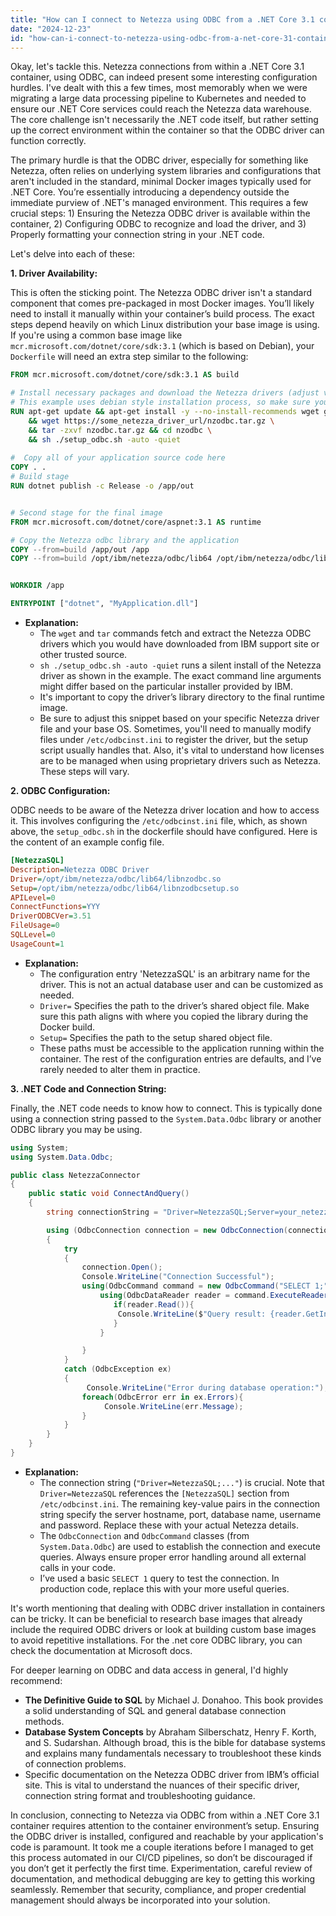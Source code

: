 ```yaml
---
title: "How can I connect to Netezza using ODBC from a .NET Core 3.1 container?"
date: "2024-12-23"
id: "how-can-i-connect-to-netezza-using-odbc-from-a-net-core-31-container"
---
```


Okay, let's tackle this. Netezza connections from within a .NET Core 3.1 container, using ODBC, can indeed present some interesting configuration hurdles. I've dealt with this a few times, most memorably when we were migrating a large data processing pipeline to Kubernetes and needed to ensure our .NET Core services could reach the Netezza data warehouse. The core challenge isn't necessarily the .NET code itself, but rather setting up the correct environment within the container so that the ODBC driver can function correctly.

The primary hurdle is that the ODBC driver, especially for something like Netezza, often relies on underlying system libraries and configurations that aren't included in the standard, minimal Docker images typically used for .NET Core. You’re essentially introducing a dependency outside the immediate purview of .NET's managed environment. This requires a few crucial steps: 1) Ensuring the Netezza ODBC driver is available within the container, 2) Configuring ODBC to recognize and load the driver, and 3) Properly formatting your connection string in your .NET code.

Let's delve into each of these:

**1. Driver Availability:**

This is often the sticking point. The Netezza ODBC driver isn't a standard component that comes pre-packaged in most Docker images. You’ll likely need to install it manually within your container’s build process. The exact steps depend heavily on which Linux distribution your base image is using. If you're using a common base image like `mcr.microsoft.com/dotnet/core/sdk:3.1` (which is based on Debian), your `Dockerfile` will need an extra step similar to the following:

```dockerfile
FROM mcr.microsoft.com/dotnet/core/sdk:3.1 AS build

# Install necessary packages and download the Netezza drivers (adjust version and location as needed).
# This example uses debian style installation process, so make sure your image has correct package manager installed
RUN apt-get update && apt-get install -y --no-install-recommends wget gnupg2 \
    && wget https://some_netezza_driver_url/nzodbc.tar.gz \
    && tar -zxvf nzodbc.tar.gz && cd nzodbc \
    && sh ./setup_odbc.sh -auto -quiet
    
#  Copy all of your application source code here
COPY . .
# Build stage
RUN dotnet publish -c Release -o /app/out


# Second stage for the final image
FROM mcr.microsoft.com/dotnet/core/aspnet:3.1 AS runtime

# Copy the Netezza odbc library and the application
COPY --from=build /app/out /app
COPY --from=build /opt/ibm/netezza/odbc/lib64 /opt/ibm/netezza/odbc/lib64


WORKDIR /app

ENTRYPOINT ["dotnet", "MyApplication.dll"]
```

*   **Explanation:**
    *   The `wget` and `tar` commands fetch and extract the Netezza ODBC drivers which you would have downloaded from IBM support site or other trusted source.
    *   `sh ./setup_odbc.sh -auto -quiet` runs a silent install of the Netezza driver as shown in the example. The exact command line arguments might differ based on the particular installer provided by IBM.
    *   It's important to copy the driver’s library directory to the final runtime image.
    *   Be sure to adjust this snippet based on your specific Netezza driver file and your base OS. Sometimes, you'll need to manually modify files under `/etc/odbcinst.ini` to register the driver, but the setup script usually handles that. Also, it's vital to understand how licenses are to be managed when using proprietary drivers such as Netezza. These steps will vary.

**2. ODBC Configuration:**

ODBC needs to be aware of the Netezza driver location and how to access it. This involves configuring the `/etc/odbcinst.ini` file, which, as shown above, the `setup_odbc.sh` in the dockerfile should have configured. Here is the content of an example config file.

```ini
[NetezzaSQL]
Description=Netezza ODBC Driver
Driver=/opt/ibm/netezza/odbc/lib64/libnzodbc.so
Setup=/opt/ibm/netezza/odbc/lib64/libnzodbcsetup.so
APILevel=0
ConnectFunctions=YYY
DriverODBCVer=3.51
FileUsage=0
SQLLevel=0
UsageCount=1
```

*   **Explanation:**
    *   The configuration entry 'NetezzaSQL' is an arbitrary name for the driver. This is not an actual database user and can be customized as needed.
    *   `Driver=` Specifies the path to the driver’s shared object file. Make sure this path aligns with where you copied the library during the Docker build.
    *   `Setup=` Specifies the path to the setup shared object file.
    *   These paths must be accessible to the application running within the container. The rest of the configuration entries are defaults, and I’ve rarely needed to alter them in practice.

**3. .NET Code and Connection String:**

Finally, the .NET code needs to know how to connect. This is typically done using a connection string passed to the `System.Data.Odbc` library or another ODBC library you may be using.

```csharp
using System;
using System.Data.Odbc;

public class NetezzaConnector
{
    public static void ConnectAndQuery()
    {
        string connectionString = "Driver=NetezzaSQL;Server=your_netezza_host;Port=5480;Database=your_database;User=your_user;Password=your_password;";

        using (OdbcConnection connection = new OdbcConnection(connectionString))
        {
            try
            {
                connection.Open();
                Console.WriteLine("Connection Successful");
                using(OdbcCommand command = new OdbcCommand("SELECT 1;", connection)){
                    using(OdbcDataReader reader = command.ExecuteReader()){
                       if(reader.Read()){
                        Console.WriteLine($"Query result: {reader.GetInt32(0)}");
                       }
                    }

                }
            }
            catch (OdbcException ex)
            {
                 Console.WriteLine("Error during database operation:");
                foreach(OdbcError err in ex.Errors){
                     Console.WriteLine(err.Message);
                }
            }
        }
    }
}
```

*   **Explanation:**
    *   The connection string (`"Driver=NetezzaSQL;..."`) is crucial. Note that `Driver=NetezzaSQL` references the `[NetezzaSQL]` section from `/etc/odbcinst.ini`. The remaining key-value pairs in the connection string specify the server hostname, port, database name, username and password. Replace these with your actual Netezza details.
    *   The `OdbcConnection` and `OdbcCommand` classes (from `System.Data.Odbc`) are used to establish the connection and execute queries. Always ensure proper error handling around all external calls in your code.
    *   I’ve used a basic `SELECT 1` query to test the connection. In production code, replace this with your more useful queries.

It's worth mentioning that dealing with ODBC driver installation in containers can be tricky. It can be beneficial to research base images that already include the required ODBC drivers or look at building custom base images to avoid repetitive installations. For the .net core ODBC library, you can check the documentation at Microsoft docs.

For deeper learning on ODBC and data access in general, I'd highly recommend:

*   **The Definitive Guide to SQL** by Michael J. Donahoo. This book provides a solid understanding of SQL and general database connection methods.
*   **Database System Concepts** by Abraham Silberschatz, Henry F. Korth, and S. Sudarshan. Although broad, this is the bible for database systems and explains many fundamentals necessary to troubleshoot these kinds of connection problems.
*   Specific documentation on the Netezza ODBC driver from IBM’s official site. This is vital to understand the nuances of their specific driver, connection string format and troubleshooting guidance.

In conclusion, connecting to Netezza via ODBC from within a .NET Core 3.1 container requires attention to the container environment’s setup. Ensuring the ODBC driver is installed, configured and reachable by your application's code is paramount. It took me a couple iterations before I managed to get this process automated in our CI/CD pipelines, so don’t be discouraged if you don’t get it perfectly the first time. Experimentation, careful review of documentation, and methodical debugging are key to getting this working seamlessly. Remember that security, compliance, and proper credential management should always be incorporated into your solution.
